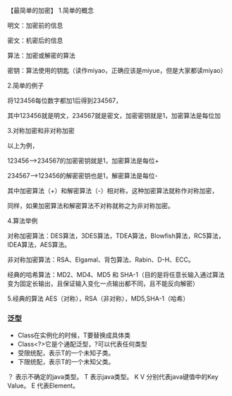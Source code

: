 【最简单的加密】
1.简单的概念

明文：加密前的信息

密文：机密后的信息

算法：加密或解密的算法

密钥：算法使用的钥匙（读作miyao，正确应该是miyue，但是大家都读miyao）



2.简单的例子

将123456每位数字都加1后得到234567，

其中123456就是明文，234567就是密文，加密密钥就是1，加密算法是每位加



3.对称加密和非对称加密

以上为例，

123456-->234567的加密密钥就是1，加密算法是每位+

234567-->123456的解密密钥也是1，解密算法是每位-

其中加密算法（+）和解密算法（-）相对称，这种加密算法就称作对称加密，

同样，如果加密算法和解密算法不对称就称之为非对称加密。



4.算法举例

对称加密算法：DES算法，3DES算法，TDEA算法，Blowfish算法，RC5算法，IDEA算法，AES算法。

非对称加密算法：RSA、Elgamal、背包算法、Rabin、D-H、ECC。

经典的哈希算法：MD2、MD4、MD5 和 SHA-1（目的是将任意长输入通过算法变为固定长输出，且保证输入变化一点输出都不同，且不能反向解密）



5.经典的算法
AES（对称），RSA（非对称），MD5,SHA-1（哈希）


###  泛型
*    Class<T>在实例化的时候，T要替换成具体类
*    Class<?>它是个通配泛型，?可以代表任何类型   
*    <? extends T>受限统配，表示T的一个未知子类。
*    <? super T>下限统配，表示T的一个未知父类。

？ 表示不确定的java类型。 
T  表示java类型。 
K V 分别代表java键值中的Key Value。 
E 代表Element。




 